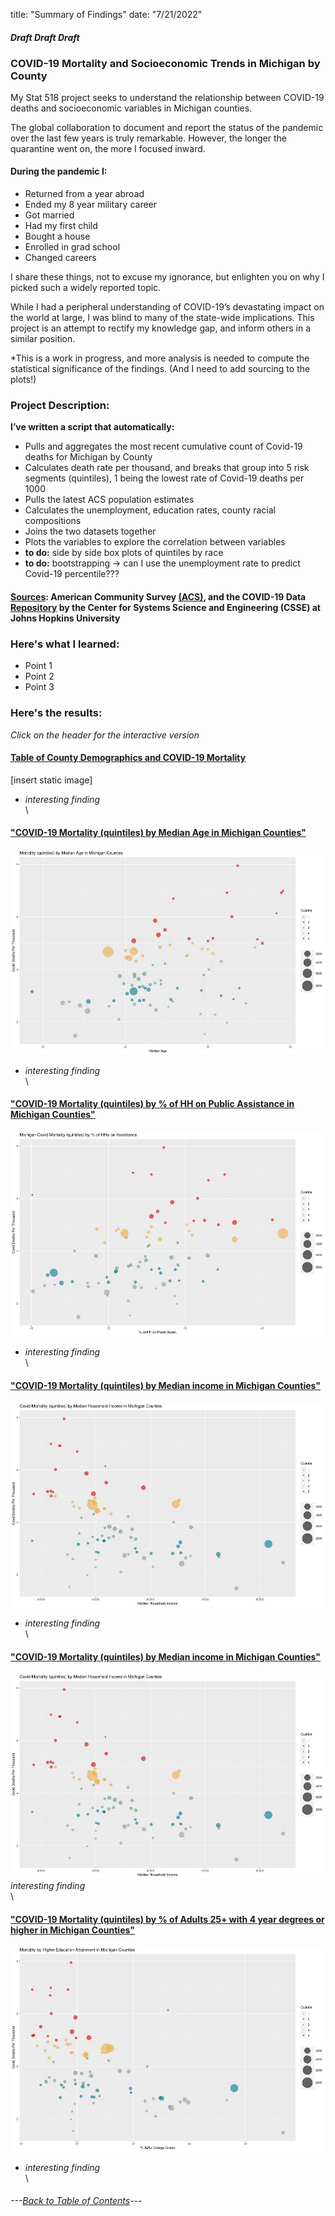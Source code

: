 
title: "Summary of Findings"
date: "7/21/2022"



#### *Draft*  *Draft* *Draft* 



### **COVID-19 Mortality and Socioeconomic Trends in Michigan by County**


My Stat 518 project seeks to understand the relationship between COVID-19 deaths and socioeconomic variables in Michigan counties. 


The global collaboration to document and report the status of the pandemic over the last few years is truly remarkable. However, the longer the quarantine went on, 
the more I focused inward. 


#### **During the pandemic I:**
- Returned from a year abroad
- Ended my 8 year military career
- Got married
- Had my first child
- Bought a house
- Enrolled in grad school
- Changed careers

I share these things, not to excuse my ignorance, but enlighten you on why I picked such a widely reported topic. 

While I had a peripheral understanding of COVID-19’s devastating impact on the world at large, I was blind to many of the state-wide implications. 
This project is an attempt to rectify my knowledge gap, and inform others in a similar position.

*This is a work in progress, and more analysis is needed to compute the statistical significance of the findings. (And I need to add sourcing to the plots!)



### **Project Description:**
**I’ve written a script that automatically:**

- Pulls and aggregates the most recent cumulative count of Covid-19 deaths for Michigan by County 
- Calculates death rate per thousand, and breaks that group into 5 risk segments (quintiles), 1 being the lowest rate of Covid-19 deaths per 1000
- Pulls the latest ACS population estimates
- Calculates the unemployment, education rates, county racial compositions
- Joins the two datasets together
- Plots the variables to explore the correlation between variables
- **to do:** side by side box plots of quintiles by race
- **to do:** bootstrapping -> can I use the unemployment rate to predict Covid-19 percentile???


#### [Sources](https://github.com/BrookemWalters/BrookemWalters-Portfolio/blob/main/Stats%20518%20Final%20Project/Sources/sources.md#sources): American Community Survey [(ACS)](https://www.census.gov/programs-surveys/acs/about.html), and the COVID-19 Data [Repository](https://github.com/CSSEGISandData/COVID-19) by the Center for Systems Science and Engineering (CSSE) at Johns Hopkins University

### **Here's what I learned:**

- Point 1
- Point 2
- Point 3

### **Here's the results:**
*Click on the header for the interactive version*

#### [Table of County Demographics and COVID-19 Mortality](https://rpubs.com/ekoorb03/Guides_Summary_Stats)
[insert static image]
- *interesting finding*
\
\
#### ["COVID-19 Mortality (quintiles) by Median Age in Michigan Counties"](https://rpubs.com/ekoorb03/plots_medianage)
![](https://github.com/BrookemWalters/BrookemWalters-Portfolio/blob/main/Stats%20518%20Final%20Project/Plots/age_sp.jpeg?raw=true)
- *interesting finding* 
\
\
#### ["COVID-19 Mortality (quintiles) by % of HH on Public Assistance in Michigan Counties"](https://rpubs.com/ekoorb03/plots_pubassistance)
![](https://github.com/BrookemWalters/BrookemWalters-Portfolio/blob/main/Stats%20518%20Final%20Project/Plots/assist_sp.jpeg?raw=true)
- *interesting finding* 
\
\

#### ["COVID-19 Mortality (quintiles) by Median income in Michigan Counties"](hhttps://rpubs.com/ekoorb03/plots_income)
![incomeplot](https://github.com/BrookemWalters/BrookemWalters-Portfolio/blob/main/Stats%20518%20Final%20Project/Plots/income_sp.jpeg?raw=true)
- *interesting finding* 
\
\


#### ["COVID-19 Mortality (quintiles) by Median income in Michigan Counties"](https://rpubs.com/ekoorb03/plots_pubassistance)
![](https://github.com/BrookemWalters/BrookemWalters-Portfolio/blob/main/Stats%20518%20Final%20Project/Plots/income_sp.jpeg?raw=true)
*interesting finding* 
\
\

#### ["COVID-19 Mortality (quintiles) by % of Adults 25+ with 4 year degrees or higher in Michigan Counties"](https://rpubs.com/ekoorb03/plots_pubassistance)
 ![](https://github.com/BrookemWalters/BrookemWalters-Portfolio/blob/main/Stats%20518%20Final%20Project/Plots/ed_sp.jpeg?raw=true) 
- *interesting finding* 
\
\


###### ---[Back to Table of Contents](https://github.com/BrookemWalters/BrookemWalters-Portfolio#table-of-contents-brooke-walters-portfolio)---
